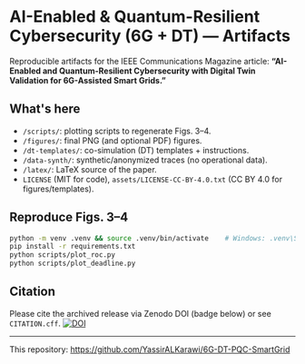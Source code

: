 # AI-Enabled & Quantum-Resilient Cybersecurity (6G + DT) — Artifacts

Reproducible artifacts for the IEEE Communications Magazine article:
**“AI-Enabled and Quantum-Resilient Cybersecurity with Digital Twin Validation for 6G-Assisted Smart Grids.”**

## What's here
- `/scripts/`: plotting scripts to regenerate Figs. 3–4.
- `/figures/`: final PNG (and optional PDF) figures.
- `/dt-templates/`: co-simulation (DT) templates + instructions.
- `/data-synth/`: synthetic/anonymized traces (no operational data).
- `/latex/`: LaTeX source of the paper.
- `LICENSE` (MIT for code), `assets/LICENSE-CC-BY-4.0.txt` (CC BY 4.0 for figures/templates).

## Reproduce Figs. 3–4
```bash
python -m venv .venv && source .venv/bin/activate    # Windows: .venv\Scripts\activate
pip install -r requirements.txt
python scripts/plot_roc.py
python scripts/plot_deadline.py
```

## Citation
Please cite the archived release via Zenodo DOI (badge below) or see `CITATION.cff`.
[![DOI](https://zenodo.org/badge/DOI/10.5281/zenodo.TBD.svg)](https://doi.org/10.5281/zenodo.TBD)

---
This repository: https://github.com/YassirALKarawi/6G-DT-PQC-SmartGrid